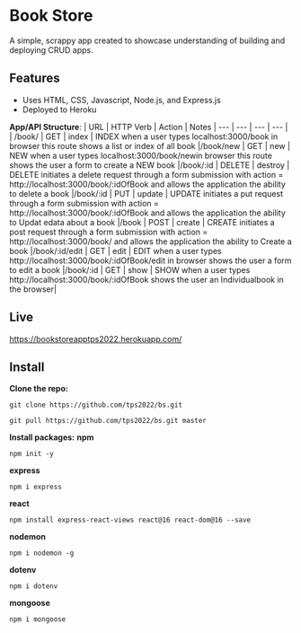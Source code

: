# Book Store
A simple, scrappy app created to showcase understanding of building and deploying CRUD apps.

## Features
- Uses HTML, CSS, Javascript, Node.js, and Express.js
- Deployed to Heroku

**App/API Structure**:
| URL | HTTP Verb | Action | Notes
| --- | --- | --- | --- | 
| /book/ | GET | index | INDEX when a user types localhost:3000/book in browser this route shows a list or index of all book
|/book/new | GET | new | NEW when a user types localhost:3000/book/newin browser this route shows the user a form to create a NEW book
|/book/:id | DELETE | destroy | DELETE initiates a delete request through a form submission with action = http://localhost:3000/book/:idOfBook and allows the application the ability to delete a book
|/book/:id | PUT | update | UPDATE initiates a put request through a form submission with action = http://localhost:3000/book/:idOfBook and allows the application the ability to Updat edata about a book
|/book | POST | create | CREATE initiates a post request through a form submission with action = http://localhost:3000/book/ and allows the application the ability to Create a book
|/book/:id/edit | GET | edit | EDIT when a user types http://localhost:3000/book/:idOfBook/edit in browser shows the user a form to edit a book
|/book/:id | GET | show | SHOW when a user types http://localhost:3000/book/:idOfBook shows the user an Individualbook in the browser|

## Live
https://bookstoreapptps2022.herokuapp.com/

## Install
**Clone the repo:**
```
git clone https://github.com/tps2022/bs.git
```
```
git pull https://github.com/tps2022/bs.git master
```
**Install packages:**
**npm**
```
npm init -y
```
**express**
```
npm i express
```
**react**
```
npm install express-react-views react@16 react-dom@16 --save
```
**nodemon**
```
npm i nodemon -g
```
**dotenv**
```
npm i dotenv
```
**mongoose**
```
npm i mongoose 
```
